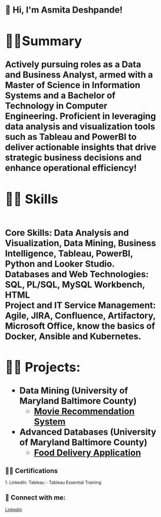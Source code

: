<h1> 👋 Hi, I'm Asmita Deshpande! <br/><a >
<h2> 🙇‍♂️Summary</h2>
Actively pursuing roles as a Data and Business Analyst, armed with a Master of Science in Information Systems and a Bachelor of Technology in Computer Engineering. Proficient in leveraging data analysis and visualization tools such as Tableau and PowerBI to deliver actionable insights that drive strategic business decisions and enhance operational efficiency!


<h2>👨‍💻 Skills</h2>
<b><br>Core Skills:</b> Data Analysis and Visualization, Data Mining, Business Intelligence, Tableau, PowerBI, Python and Looker Studio. 
<b><br>Databases and Web Technologies:</b> SQL, PL/SQL, MySQL Workbench, HTML
<b><br>Project and IT Service Management:</b> Agile, JIRA, Confluence, Artifactory, Microsoft Office, know the basics of Docker, Ansible and Kubernetes.

<h2>👨‍💻 Projects:</h2>

- <b> Data Mining (University of Maryland Baltimore County) </b>
   - [Movie Recommendation System](https://github.com/asmitad13/UMBC_PROJECT_DATA-MINING)
- <b>Advanced Databases (University of Maryland Baltimore County) </b>
   - [Food Delivery Application](https://github.com/asmitad13/UMBC_PROJECT_ADVANCED_DATABASES)

<h2>👨‍💻 Certifications </h2>
1. LinkedIn: Tableau - Tableau Essential Training


<h2> 🤳 Connect with me:</h2>

[Linkedin] 


[linkedin]: https://www.linkedin.com/in/asmita-deshpande/



